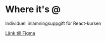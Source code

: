 # Where it's @
Individuell inlämningsuppgift för React-kursen

[Länk till Figma](https://www.figma.com/board/Ia0Tn3veevlod8UP3PEc8O/-?node-id=0-1&t=CL4MfJWnnxiyK3FJ-1)
